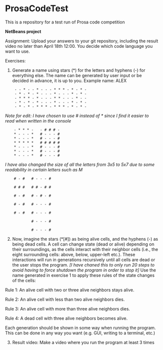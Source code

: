 # ProsaCodeTest
This is a repository for a test run of Prosa code competition

**NetBeans project**



Assignment: 
Upload your answers to your git repository, including the result video no later than April 18th 12:00.
You decide which code language you want to use.



Exercises:
1. Generate a name using stars (*) for the letters and hyphens (-) for everything else. The name can be
generated by user input or be decided in advance, it is up to you.
Example name: ALEX

        - - * - - * - - - * * * - * - * -
        - * - * - * - - - * - - - * - * -
        - * * * - * - - - * * - - - * - -
        - * - * - * - - - * - - - * - * -
        - * - * - * * * - * * * - * - * -

_Note for edit: I have chosen to use # instead of * since I find it easier to read when written in the console_

        - * * * -   - # # # -
        * - - - *   # - - - #
        * - - - *   # - - - #
        * * * * *   # # # # #
        * - - - *   # - - - #
        * - - - *   # - - - #
        * - - - *   # - - - #


_I have also changed the size of all the letters from 3x5 to 5x7 due to some readability in certain letters such as M_

        # - #   # - - - #
        
        # # #   # # - # #
        
        # - #   # - # - #
        
        # - #   # - - - #
        
        # - #   # - - - #
        
                # - - - #
                
                # - - - #



2. Now, imagine the stars (*[#]) as being alive cells, and the hyphens (-) as being dead cells. A cell can
change state (dead or alive) depending on their surroundings, as the cells interact with their
neighbor cells (i.e., the eight surrounding cells: above, below, upper-left etc.). These interactions will
run in generations recursively until all cells are dead or the user stops the program. 
_[I have chaned this to only run 20 steps to avoid having to force shutdown the program in order to stop it]_
Use the name generated in exercise 1 to apply these rules of the state changes of the cells:

Rule 1: An alive cell with two or three alive neighbors stays alive.

Rule 2: An alive cell with less than two alive neighbors dies.

Rule 3: An alive cell with more than three alive neighbors dies.

Rule 4: A dead cell with three alive neighbors becomes alive.


Each generation should be shown in some way when running the program. This can be done in any
way you want (e.g. GUI, writing to a terminal, etc.)



3. Result video: Make a video where you run the program at least 3 times
